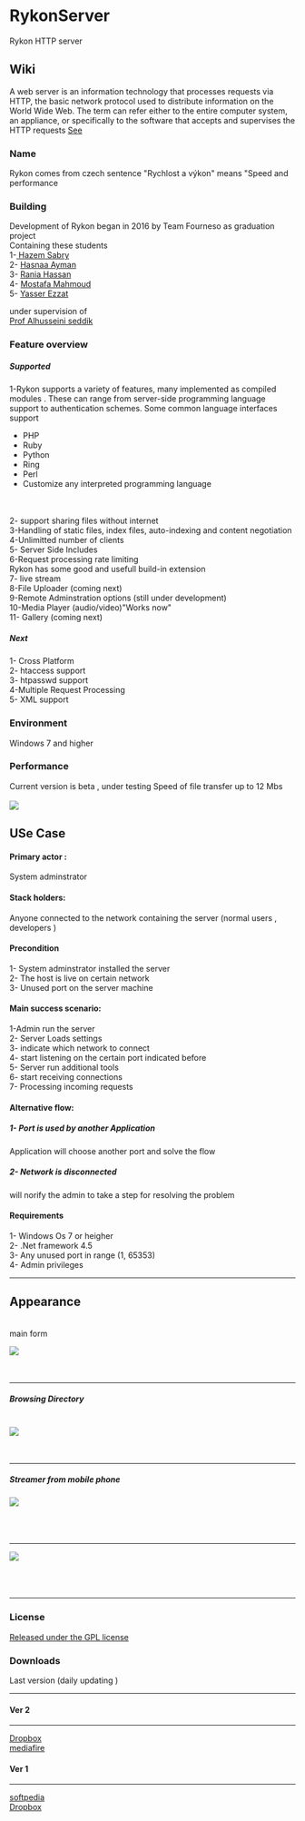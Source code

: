 # RykonServer
Rykon HTTP server 

 

<h2> Wiki</h2>
A web server is an information technology that processes requests via HTTP, the basic network protocol used to distribute information on the World Wide Web. The term can refer either to the entire computer system, an appliance, or specifically to the software that accepts and supervises the HTTP requests <a href="https://en.wikipedia.org/wiki/Web_server" >See </a> </br>


<h3> Name </h3>
Rykon comes from czech sentence  "Rychlost a výkon" means "Speed and performance </br>

<h3> Building </h3>
Development of Rykon began in 2016 by Team Fourneso as graduation project 
</br> Containing these students 
</br>
1-<a href='https://www.facebook.com/h.zoma.75' >  Hazem Sabry</a> </br>
2- <a href='https://www.facebook.com/hassnaa.ayman.3'>Hasnaa Ayman </a> </br> 
3- <a href='https://www.facebook.com/rokashkawy'>Rania Hassan </a> </br> 
4- <a href='https://www.facebook.com/Habib.AlRooh123' >Mostafa Mahmoud  </a> </br>
5- <a href='https://www.github.com/YasserGersy' > Yasser Ezzat </a> </br> 

under supervision of<br />
 <a href='https://www.facebook.com/alhussien.seddik?fref=ts' >Prof Alhusseini seddik  </a>


<h3>Feature overview</h3> 
<h5> Supported </h5>
1-Rykon supports a variety of features, many implemented as compiled modules . These can range from server-side programming language support to authentication schemes. Some common language interfaces support  
 </br>
 
- PHP</br>
- Ruby <br/>
- Python <br/>
- Ring <br/>
- Perl </br>
- Customize any interpreted programming language  <br/>
<br/><br/>


2- support sharing files without internet <br/>
3-Handling of static files, index files, auto-indexing and content negotiation<br/>
4-Unlimitted number of clients <br/>
5- Server Side Includes <br/>
6-Request processing rate limiting</br>
Rykon has some good and usefull build-in extension  <br/>
7- live stream </br>
8-File Uploader  (coming next) </br>
9-Remote Adminstration options  (still under development)</br>
10-Media Player (audio/video)"Works now"</br>
11- Gallery  (coming next)</br>

<h5> Next </h5>
1- Cross Platform <br/>
2- htaccess support<br/>
3- htpasswd support </br>
4-Multiple Request Processing <br/> 
5- XML support <br/>


<h3 > Environment </h3>
Windows 7 and higher 

<h3> Performance </h3>
Current version is beta , under testing Speed of file transfer  up to 12 Mbs 
<br/><br/>
<img src='http://i.imgur.com/VzETHa7.png' />



<h2> USe Case</h2>
<h4>Primary actor :
               </h4> System adminstrator<br />
<h4> Stack holders: </h4>
               Anyone connected to the  network containing the server (normal users , developers ) <br />


<h4>Precondition</h4>
1- System adminstrator installed the server <br />
2- The host is live on certain network <br />
3- Unused port on the server machine <br />

<h4>  Main success scenario:</h4>
1-Admin run the server                                        <br />
2- Server Loads settings                                      <br />
3- indicate which network to connect                          <br />
4- start listening on the certain port indicated before       <br />
5- Server run additional tools                                <br />
6- start receiving connections                                <br />
7- Processing incoming requests                               <br />

<h4> Alternative flow: </43>
<h5>
1- Port is used by another Application 
</h5>
Application will choose another port and solve the flow <br />

<h5>
2- Network is disconnected 
</h5>
 will norify the admin to take a step for resolving the problem <br />
 


<h4> Requirements                              </h4>
1- Windows Os 7 or heigher                     <br />
2- .Net framework 4.5                          <br />
3- Any unused port in range (1, 65353)         <br />
4- Admin  privileges                           <br />

<hr/>
<h2> Appearance </h2> </br>
main form <br />

<img src='http://i.imgur.com/2cLzkCR.png' /> <br/><br/><br/><hr/>

<h5> Browsing Directory </h5> </br>
<img src='http://i.imgur.com/CTo2iWQ.jpg' /> <br/><br/></br><hr/> 

<h5>Streamer from mobile phone  </br></h5>
<img src='http://i.imgur.com/rEQGOh4.jpg' />  <br/><br/><br/><br/><hr/>
</hr>
<img src='http://i.imgur.com/treGtP9.jpg' /> <br/><br/><br/><br/><hr/>


<h3> License </h3>
<a href='http://www.gnu.org/licenses/gpl-3.0.html' > Released under the GPL   license </a> </br>
</hr>



<h3> Downloads </h3> 
Last version (daily updating )<hr />
<a href='https://github.com/4neso/Rykon/archive/master.zip' ></a>


<h4>Ver 2</h4><hr />
<a href='https://www.dropbox.com/s/ne3z8y6zamj266a/_Rykon_server_v2.zip?dl=0' >Dropbox</a><br />
<a href='http://www.mediafire.com/download/m8zly7pgpnzqqm9/_Rykon_server_v2.zip' >mediafire</a><br />



<h4>Ver 1</h4><hr />
<a href='www.softpedia.com/get/Internet/Servers/WEB-Servers/Rykon-Server.shtml' >softpedia</a><br />
<a href='https://www.dropbox.com/s/cvyo3pd3q1d44qz/Rykon.rar?dl=0' >Dropbox </a> <br />
